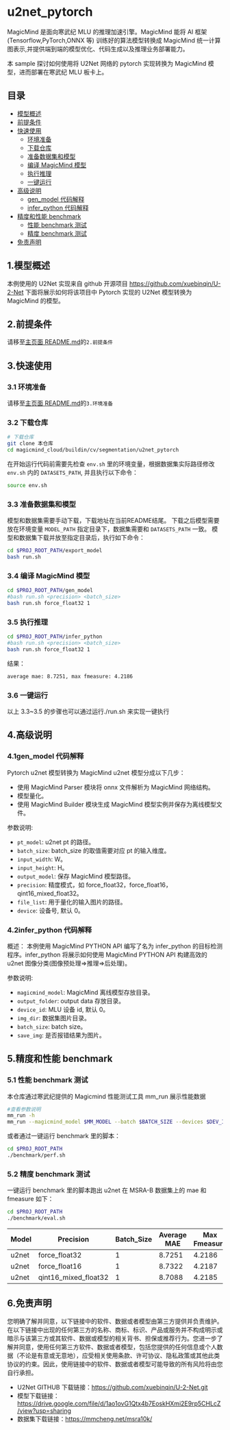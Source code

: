 # u2net_pytorch

MagicMind 是面向寒武纪 MLU 的推理加速引擎。MagicMind 能将 AI 框架(Tensorflow,PyTorch,ONNX 等) 训练好的算法模型转换成 MagicMind 统一计算图表示,并提供端到端的模型优化、代码生成以及推理业务部署能力。

本 sample 探讨如何使用将 U2Net 网络的 pytorch 实现转换为 MagicMind 模型，进而部署在寒武纪 MLU 板卡上。

## 目录

- [模型概述](#1模型概述)
- [前提条件](#2前提条件)
- [快速使用](#3快速使用)
  - [环境准备](#31-环境准备)
  - [下载仓库](#32-下载仓库)
  - [准备数据集和模型](#33-准备数据集和模型)
  - [编译 MagicMind 模型](#34-编译-magicmind-模型)
  - [执行推理](#35-执行推理)
  - [一键运行](#36-一键运行)
- [高级说明](#4高级说明)
  - [gen_model 代码解释](#41gen_model-代码解释)
  - [infer_python 代码解释](#42infer_python-代码解释)
- [精度和性能 benchmark](#5精度和性能-benchmark)
  - [性能 benchmark 测试](#51-性能-benchmark-测试)
  - [精度 benchmark 测试](#52-精度-benchmark-测试)
- [免责声明](#6免责声明)

## 1.模型概述

本例使用的 U2Net 实现来自 github 开源项目 https://github.com/xuebinqin/U-2-Net
下面将展示如何将该项目中 Pytorch 实现的 U2Net 模型转换为 MagicMind 的模型。

## 2.前提条件

请移至[主页面 README.md](../../../../README.md)的`2.前提条件`

## 3.快速使用

### 3.1 环境准备

请移至[主页面 README.md](../../../../README.md)的`3.环境准备`

### 3.2 下载仓库

```bash
# 下载仓库
git clone 本仓库
cd magicmind_cloud/buildin/cv/segmentation/u2net_pytorch
```

在开始运行代码前需要先检查 `env.sh` 里的环境变量，根据数据集实际路径修改 `env.sh` 内的 `DATASETS_PATH`, 并且执行以下命令：

```bash
source env.sh
```

### 3.3 准备数据集和模型

模型和数据集需要手动下载，下载地址在当前README结尾。
下载之后模型需要放在环境变量 `MODEL_PATH` 指定目录下，数据集需要和 `DATASETS_PATH` 一致。
模型和数据集下载并放至指定目录后，执行如下命令：

```bash
cd $PROJ_ROOT_PATH/export_model
bash run.sh
```

### 3.4 编译 MagicMind 模型

```bash
cd $PROJ_ROOT_PATH/gen_model
#bash run.sh <precision> <batch_size>
bash run.sh force_float32 1
```

### 3.5 执行推理

```bash
cd $PROJ_ROOT_PATH/infer_python
#bash run.sh <precision> <batch_size>
bash run.sh force_float32 1
```

结果：

```bash
average mae: 8.7251, max fmeasure: 4.2186
```

### 3.6 一键运行

以上 3.3~3.5 的步骤也可以通过运行./run.sh 来实现一键执行

## 4.高级说明

### 4.1gen_model 代码解释

Pytorch u2net 模型转换为 MagicMind u2net 模型分成以下几步：

- 使用 MagicMind Parser 模块将 onnx 文件解析为 MagicMind 网络结构。
- 模型量化。
- 使用 MagicMind Builder 模块生成 MagicMind 模型实例并保存为离线模型文件。

参数说明:

- `pt_model`: u2net pt 的路径。
- `batch_size`: batch_size 的取值需要对应 pt 的输入维度。
- `input_width`: W。
- `input_height`: H。
- `output_model`: 保存 MagicMind 模型路径。
- `precision`: 精度模式，如 force_float32，force_float16，qint16_mixed_float32。
- `file_list`: 用于量化的输入图片的路径。
- `device`: 设备号, 默认 0。

### 4.2infer_python 代码解释

概述：
本例使用 MagicMind PYTHON API 编写了名为 infer_python 的目标检测程序。infer_python 将展示如何使用 MagicMind PYTHON API 构建高效的 u2net 图像分类(图像预处理=>推理=>后处理)。

参数说明:

- `magicmind_model`: MagicMind 离线模型存放目录。
- `output_folder`: output data 存放目录。
- `device_id`: MLU 设备 id, 默认 0。
- `img_dir`: 数据集图片目录。
- `batch_size`: batch size。
- `save_img`: 是否报错结果为图片。

## 5.精度和性能 benchmark

### 5.1 性能 benchmark 测试

本仓库通过寒武纪提供的 Magicmind 性能测试工具 mm_run 展示性能数据

```bash
#查看参数说明
mm_run -h
mm_run --magicmind_model $MM_MODEL --batch $BATCH_SIZE --devices $DEV_ID --threads 1 --iterations 1000
```

或者通过一键运行 benchmark 里的脚本：

```bash
cd $PROJ_ROOT_PATH
./benchmark/perf.sh
```

### 5.2 精度 benchmark 测试

一键运行 benchmark 里的脚本跑出 u2net 在 MSRA-B 数据集上的 mae 和 fmeasure 如下：

```bash
cd $PROJ_ROOT_PATH
./benchmark/eval.sh
```

| Model | Precision           | Batch_Size | Average MAE | Max Fmeasure |
| ----- | -------------------- | ---------- | ----------- | ------------ |
| u2net | force_float32        | 1          | 8.7251      | 4.2186       |
| u2net | force_float16        | 1          | 8.7322      | 4.2187       |
| u2net | qint16_mixed_float32 | 1          | 8.7088      | 4.2185       |

## 6.免责声明

您明确了解并同意，以下链接中的软件、数据或者模型由第三方提供并负责维护。在以下链接中出现的任何第三方的名称、商标、标识、产品或服务并不构成明示或暗示与该第三方或其软件、数据或模型的相关背书、担保或推荐行为。您进一步了解并同意，使用任何第三方软件、数据或者模型，包括您提供的任何信息或个人数据（不论是有意或无意地），应受相关使用条款、许可协议、隐私政策或其他此类协议的约束。因此，使用链接中的软件、数据或者模型可能导致的所有风险将由您自行承担。

- U2Net GITHUB 下载链接：https://github.com/xuebinqin/U-2-Net.git
- 模型下载链接：https://drive.google.com/file/d/1ao1ovG1Qtx4b7EoskHXmi2E9rp5CHLcZ/view?usp=sharing
- 数据集下载链接：https://mmcheng.net/msra10k/
